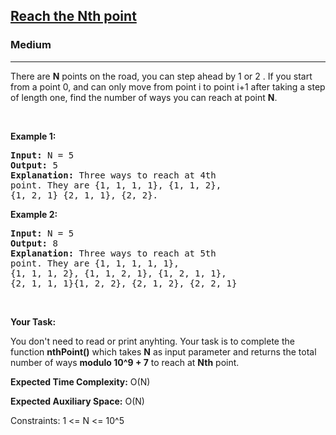 <h2><a href="https://www.geeksforgeeks.org/problems/reach-the-nth-point5433/1">Reach the Nth point</a></h2><h3>Medium</h3><hr><div><p>There are <strong>N</strong> points on the road, you can step ahead by 1 or 2 . If you start from a point 0, and can only move from point i to point i+1 after taking a step of length one, find the number of ways you can reach at point <strong>N</strong>. </p>

<p>&nbsp;</p>
<p><strong class="example">Example 1:</strong></p>
<pre><strong>Input:</strong> N = 5
<strong>Output:</strong> 5
<strong>Explanation:</strong> Three ways to reach at 4th
point. They are {1, 1, 1, 1}, {1, 1, 2},
{1, 2, 1} {2, 1, 1}, {2, 2}.
</pre>

<p><strong class="example">Example 2:</strong></p>

<pre><strong>Input:</strong> N = 5
<strong>Output:</strong> 8
<strong>Explanation:</strong> Three ways to reach at 5th
point. They are {1, 1, 1, 1, 1},
{1, 1, 1, 2}, {1, 1, 2, 1}, {1, 2, 1, 1},
{2, 1, 1, 1}{1, 2, 2}, {2, 1, 2}, {2, 2, 1}</pre>
<p>&nbsp;</p>

<p><strong>Your Task:</strong></p>

<p>You don't need to read or print anyhting. Your task is to complete the function <strong>nthPoint()</strong> which takes <strong>N</strong> as input parameter and returns the total number of ways <strong>modulo 10^9 + 7</strong> to reach at <strong>Nth</strong> point.</p>
<p><strong>Expected Time Complexity:</strong> O(N)</p>
<p><strong>Expected Auxiliary Space:</strong> O(N)</p>

Constraints:
1 <= N <= 10^5</p>
</div>
